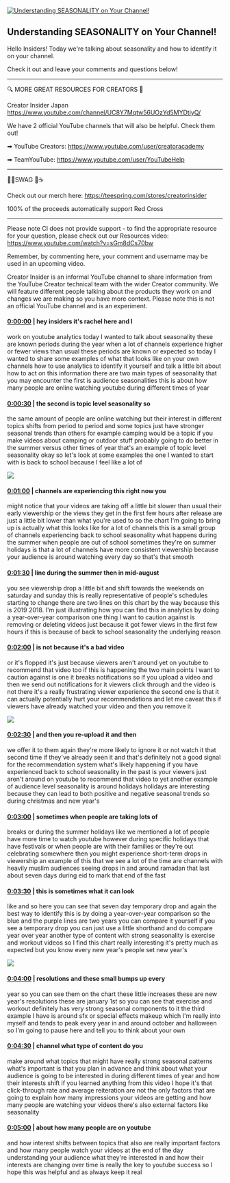 [![Understanding SEASONALITY on Your Channel!](https://i.ytimg.com/vi/Ib4ae5Mevi4/maxresdefault.jpg)](https://www.youtube.com/watch?v=Ib4ae5Mevi4)

## Understanding SEASONALITY on Your Channel!

Hello Insiders! Today we're talking about seasonality and how to identify it on your channel. 



Check it out and leave your comments and questions below!



-------------------------------------------



🔍 MORE GREAT RESOURCES FOR CREATORS 🔎



Creator Insider Japan https://www.youtube.com/channel/UC8Y7Mqtw56UOzYd5MYDtiyQ/



We have 2 official YouTube channels that will also be helpful. Check them out! 



➡ YouTube Creators: https://www.youtube.com/user/creatoracademy



➡ TeamYouTube: https://www.youtube.com/user/YouTubeHelp



-------------------------------------------



👕👚SWAG 🎽☕



Check out our merch here: https://teespring.com/stores/creatorinsider



100% of the proceeds automatically support Red Cross



-------------------------------------------

Please note CI does not provide support - to find the appropriate resource for your question, please check out our Resources video: https://www.youtube.com/watch?v=sGm8dCs70bw



Remember, by commenting here, your comment and username may be used in an upcoming video.



Creator Insider is an informal YouTube channel to share information from the YouTube Creator technical team with the wider Creator community. We will feature different people talking about the products they work on and changes we are making so you have more context. Please note this is not an official YouTube channel and is an experiment.



#### [0:00:00](https://www.youtube.com/watch?v=Ib4ae5Mevi4&t=0) |  hey insiders it's rachel here and I

work on youtube analytics today I wanted to talk about seasonality these are known periods during the year when a lot of channels experience higher or fewer views than usual these periods are known or expected so today I wanted to share some examples of what that looks like on your own channels how to use analytics to identify it yourself and talk a little bit about how to act on this information there are two main types of seasonality that you may encounter the first is audience seasonalities this is about how many people are online watching youtube during different times of year  

#### [0:00:30](https://www.youtube.com/watch?v=Ib4ae5Mevi4&t=30) |  the second is topic level seasonality so

the same amount of people are online watching but their interest in different topics shifts from period to period and some topics just have stronger seasonal trends than others for example camping would be a topic if you make videos about camping or outdoor stuff probably going to do better in the summer versus other times of year that's an example of topic level seasonality okay so let's look at some examples the one I wanted to start with is back to school because I feel like a lot of  

![](https://i.ytimg.com/vi/Ib4ae5Mevi4/maxres1.jpg)



#### [0:01:00](https://www.youtube.com/watch?v=Ib4ae5Mevi4&t=60) |  channels are experiencing this right now you

might notice that your videos are taking off a little bit slower than usual their early viewership or the views they get in the first few hours after release are just a little bit lower than what you're used to so the chart I'm going to bring up is actually what this looks like for a lot of channels this is a small group of channels experiencing back to school seasonality what happens during the summer when people are out of school sometimes they're on summer holidays is that a lot of channels have more consistent viewership because your audience is around watching every day so that's that smooth  

#### [0:01:30](https://www.youtube.com/watch?v=Ib4ae5Mevi4&t=90) |  line during the summer then in mid-august

you see viewership drop a little bit and shift towards the weekends on saturday and sunday this is really representative of people's schedules starting to change there are two lines on this chart by the way because this is 2019 2018. I'm just illustrating how you can find this in analytics by doing a year-over-year comparison one thing I want to caution against is removing or deleting videos just because it got fewer views in the first few hours if this is because of back to school seasonality the underlying reason  

#### [0:02:00](https://www.youtube.com/watch?v=Ib4ae5Mevi4&t=120) |  is not because it's a bad video

or it's flopped it's just because viewers aren't around yet on youtube to recommend that video too if this is happening the two main points I want to caution against is one it breaks notifications so if you upload a video and then we send out notifications for it viewers click through and the video is not there it's a really frustrating viewer experience the second one is that it can actually potentially hurt your recommendations and let me caveat this if viewers have already watched your video and then you remove it  

![](https://i.ytimg.com/vi/Ib4ae5Mevi4/maxres2.jpg)



#### [0:02:30](https://www.youtube.com/watch?v=Ib4ae5Mevi4&t=150) |  and then you re-upload it and then

we offer it to them again they're more likely to ignore it or not watch it that second time if they've already seen it and that's definitely not a good signal for the recommendation system what's likely happening if you have experienced back to school seasonality in the past is your viewers just aren't around on youtube to recommend that video to yet another example of audience level seasonality is around holidays holidays are interesting because they can lead to both positive and negative seasonal trends so during christmas and new year's  

#### [0:03:00](https://www.youtube.com/watch?v=Ib4ae5Mevi4&t=180) |  sometimes when people are taking lots of

breaks or during the summer holidays like we mentioned a lot of people have more time to watch youtube however during specific holidays that have festivals or when people are with their families or they're out celebrating somewhere then you might experience short-term drops in viewership an example of this that we see a lot of the time are channels with heavily muslim audiences seeing drops in and around ramadan that last about seven days during eid to mark that end of the fast  

#### [0:03:30](https://www.youtube.com/watch?v=Ib4ae5Mevi4&t=210) |  this is sometimes what it can look

like and so here you can see that seven day temporary drop and again the best way to identify this is by doing a year-over-year comparison so the blue and the purple lines are two years you can compare it yourself if you see a temporary drop you can just use a little shorthand and do compare year over year another type of content with strong seasonality is exercise and workout videos so I find this chart really interesting it's pretty much as expected but you know every new year's people set new year's  

![](https://i.ytimg.com/vi/Ib4ae5Mevi4/maxres3.jpg)



#### [0:04:00](https://www.youtube.com/watch?v=Ib4ae5Mevi4&t=240) |  resolutions and these small bumps up every

year so you can see them on the chart these little increases these are new year's resolutions these are january 1st so you can see that exercise and workout definitely has very strong seasonal components to it the third example I have is around sfx or special effects makeup which I'm really into myself and tends to peak every year in and around october and halloween so I'm going to pause here and tell you to think about your own  

#### [0:04:30](https://www.youtube.com/watch?v=Ib4ae5Mevi4&t=270) |  channel what type of content do you

make around what topics that might have really strong seasonal patterns what's important is that you plan in advance and think about what your audience is going to be interested in during different times of year and how their interests shift if you learned anything from this video I hope it's that click-through rate and average reiteration are not the only factors that are going to explain how many impressions your videos are getting and how many people are watching your videos there's also external factors like seasonality  

#### [0:05:00](https://www.youtube.com/watch?v=Ib4ae5Mevi4&t=300) |  about how many people are on youtube

and how interest shifts between topics that also are really important factors and how many people watch your videos at the end of the day understanding your audience what they're interested in and how their interests are changing over time is really the key to youtube success so I hope this was helpful and as always keep it real  
